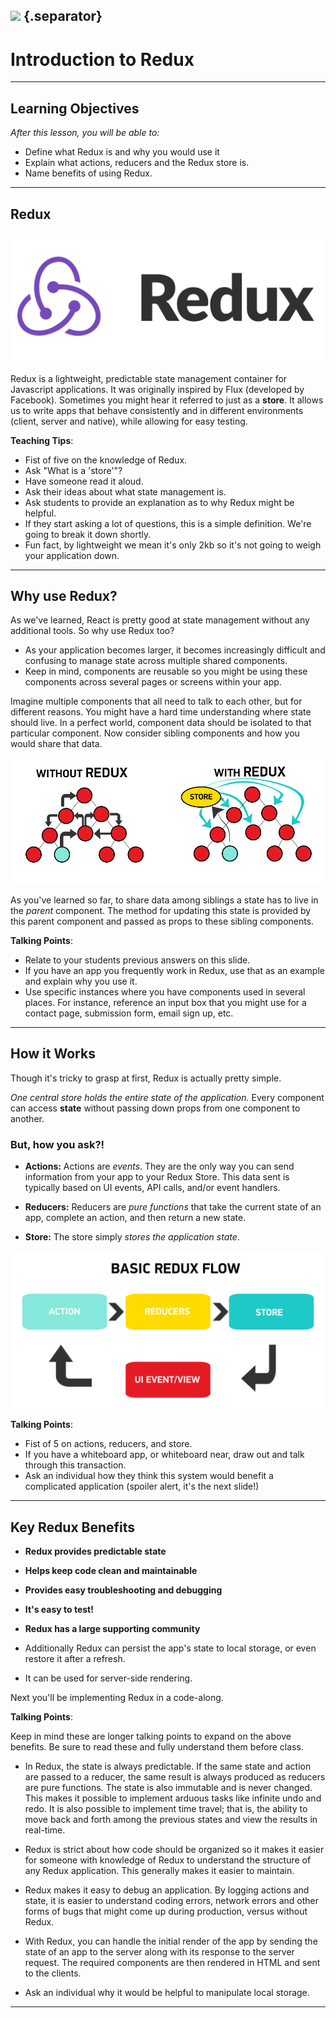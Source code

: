 ## ![](https://s3.amazonaws.com/python-ga/images/GA_Cog_Medium_White_RGB.png) {.separator}
<h1>Introduction to Redux</h1>

---

## Learning Objectives

*After this lesson, you will be able to:*

* Define what Redux is and why you would use it
* Explain what actions, reducers and the Redux store is.
* Name benefits of using Redux.

---

## Redux

![logo](assets/redux-logo.png)


Redux is a lightweight, predictable state management container for Javascript applications. It was originally inspired by Flux (developed by Facebook). Sometimes you might hear it referred to just as a **store**. It allows us to write apps that behave consistently and in different environments (client, server and native), while allowing for easy testing.

<aside class="notes">

**Teaching Tips**:

* Fist of five on the knowledge of Redux.
* Ask "What is a 'store'"?
* Have someone read it aloud.
* Ask their ideas about what state management is.
* Ask students to provide an explanation as to why Redux might be helpful.
* If they start asking a lot of questions, this is a simple definition. We're going to break it down shortly.
* Fun fact, by lightweight we mean it's only 2kb so it's not going to weigh your application down.

</aside>

---

## Why use Redux?

As we've learned, React is pretty good at state management without any additional tools. So why use Redux too?

*  As your application becomes larger, it becomes increasingly difficult and confusing to manage state across multiple shared components.
*  Keep in mind, components are reusable so you might be using these components across several pages or screens within your app.

Imagine multiple components that all need to talk to each other, but for different reasons. You might have a hard time understanding where state should live. In a perfect world, component data should be isolated to that particular component. Now consider sibling components and how you would share that data.

![logo](assets/with-without-redux.png)

As you've learned so far, to share data among siblings a state has to live in the _parent_ component. The method for updating this state is provided by this parent component and passed as props to these sibling components.

<aside class="notes">

**Talking Points**:

* Relate to your students previous answers on this slide.
* If you have an app you frequently work in Redux, use that as an example and explain why you use it.
* Use specific instances where you have components used in several places. For instance, reference an input box that you might use for a contact page, submission form, email sign up, etc.

</aside>

---

## How it Works

Though it's tricky to grasp at first, Redux is actually pretty simple.

_One central store holds the entire state of the application._ Every component can access **state** without passing down props from one component to another.

### But, how you ask?!

* **Actions:** Actions are _events_. They are the only way you can send information from your app to your Redux Store. This data sent is typically based on UI events, API calls, and/or event handlers.

* **Reducers:** Reducers are _pure functions_ that take the current state of an app, complete an action, and then return a new state.

* **Store:** The store simply _stores the application state_.

![logo](assets/basic-redux-flow.png)

<aside class="notes">

**Talking Points**:

* Fist of 5 on actions, reducers, and store.
* If you have a whiteboard app, or whiteboard near, draw out and talk through this transaction.
* Ask an individual how they think this system would benefit a complicated application (spoiler alert, it's the next slide!)

</aside>

---

## Key Redux Benefits

* **Redux provides predictable state**

* **Helps keep code clean and maintainable**

* **Provides easy troubleshooting and debugging**

* **It's easy to test!**

* **Redux has a large supporting community**

* Additionally Redux can persist the app's state to local storage, or even restore it after a refresh.

* It can be used for server-side rendering.

Next you'll be implementing Redux in a code-along.

<aside class="notes">

**Talking Points**:

Keep in mind these are longer talking points to expand on the above benefits. Be sure to read these and fully understand them before class.

* In Redux, the state is always predictable. If the same state and action are passed to a reducer, the same result is always produced as reducers are pure functions. The state is also immutable and is never changed. This makes it possible to implement arduous tasks like infinite undo and redo. It is also possible to implement time travel; that is, the ability to move back and forth among the previous states and view the results in real-time.

* Redux is strict about how code should be organized so it makes it easier for someone with knowledge of Redux to understand the structure of any Redux application. This generally makes it easier to maintain.

* Redux makes it easy to debug an application. By logging actions and state, it is easier to understand coding errors, network errors and other forms of bugs that might come up during production, versus without Redux.

* With Redux, you can handle the initial render of the app by sending the state of an app to the server along with its response to the server request. The required components are then rendered in HTML and sent to the clients.

* Ask an individual why it would be helpful to manipulate local storage.

</aside>

---
